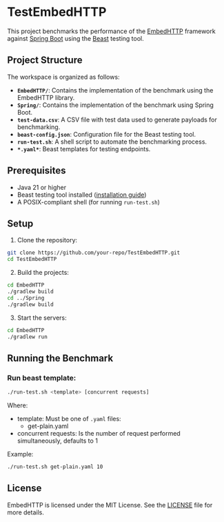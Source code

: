 # TestEmbedHTTP

This project benchmarks the performance of the [EmbedHTTP](https://github.com/uiqui/embedhttp) framework against [Spring Boot](https://spring.io/projects/spring-boot) using the [Beast](https://github.com/jjmrocha/beast) testing tool.

## Project Structure

The workspace is organized as follows:

- **`EmbedHTTP/`**: Contains the implementation of the benchmark using the EmbedHTTP library.
- **`Spring/`**: Contains the implementation of the benchmark using Spring Boot.
- **`test-data.csv`**: A CSV file with test data used to generate payloads for benchmarking.
- **`beast-config.json`**: Configuration file for the Beast testing tool.
- **`run-test.sh`**: A shell script to automate the benchmarking process.
- **`*.yaml*`**: Beast templates for testing endpoints.

## Prerequisites

- Java 21 or higher
- Beast testing tool installed ([installation guide](https://github.com/jjmrocha/beast))
- A POSIX-compliant shell (for running `run-test.sh`)

## Setup

1. Clone the repository:
```sh
git clone https://github.com/your-repo/TestEmbedHTTP.git
cd TestEmbedHTTP
```

2. Build the projects:
```sh
cd EmbedHTTP
./gradlew build
cd ../Spring
./gradlew build
```

3. Start the servers:
```sh
cd EmbedHTTP
./gradlew run
```

## Running the Benchmark

### Run beast template:
```sh
./run-test.sh <template> [concurrent requests]
```

Where:
* template: Must be one of `.yaml` files:
  - get-plain.yaml
* concurrent requests: Is the number of request performed simultaneously, defaults to 1  

Example:
```sh
./run-test.sh get-plain.yaml 10
```

## License
EmbedHTTP is licensed under the MIT License. See the [LICENSE](LICENSE) file for more details.